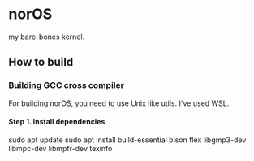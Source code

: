 # norOS
my bare-bones kernel.
## How to build
### Building GCC cross compiler
For building norOS, you need to use Unix like utils. I've used WSL.

#### Step 1. Install dependencies

sudo apt update
sudo apt install build-essential bison flex libgmp3-dev libmpc-dev libmpfr-dev texinfo